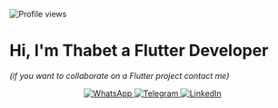 ![Profile views](https://komarev.com/ghpvc/?username=your-github-username&color=blue&style=flat-square)

# Hi, I'm Thabet a Flutter Developer

*(if you want to collaborate on a Flutter project contact me)*

<div align="center">
  <a href="https://wa.me/213672650550">
    <img src="https://img.shields.io/badge/WhatsApp-25D366?style=for-the-badge&logo=whatsapp&logoColor=white" alt="WhatsApp"/>
  </a>
  <a href="https://t.me/thabeeet">
    <img src="https://img.shields.io/badge/Telegram-2CA5E0?style=for-the-badge&logo=telegram&logoColor=white" alt="Telegram"/>
  </a>
  <a href="https://www.linkedin.com/in/thabet-charef-khodja-97ab03347/">
    <img src="https://img.shields.io/badge/LinkedIn-0077B5?style=for-the-badge&logo=linkedin&logoColor=white" alt="LinkedIn"/>
  </a>
</div>

<style>
@media (max-width: 768px) {
  div[align="center"] {
    display: flex;
    flex-direction: column;
    gap: 10px;
  }
}
</style>
